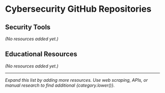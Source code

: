 # Cybersecurity GitHub Repositories

## Security Tools
*(No resources added yet.)*

## Educational Resources
*(No resources added yet.)*


---

*Expand this list by adding more resources. Use web scraping, APIs, or manual research to find additional {category.lower()}.*
